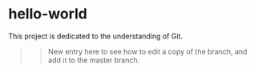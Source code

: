 # hello-world
This project is dedicated to the understanding of Git.

>> New entry here to see how to edit a copy of the branch, and add it to the master branch.

